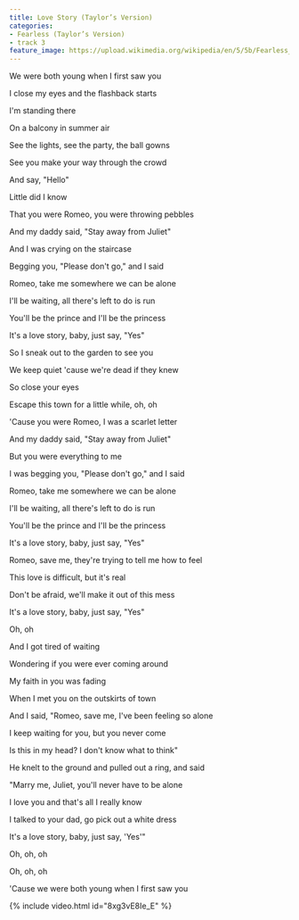 ```yaml
---
title: Love Story (Taylor’s Version)
categories:
- Fearless (Taylor’s Version)
- track 3
feature_image: https://upload.wikimedia.org/wikipedia/en/5/5b/Fearless_%28Taylor%27s_Version%29_%282021_album_cover%29_by_Taylor_Swift.png
--- 
```

We were both young when I first saw you

I close my eyes and the flashback starts

I'm standing there

On a balcony in summer air

See the lights, see the party, the ball gowns

See you make your way through the crowd

And say, "Hello"

Little did I know

That you were Romeo, you were throwing pebbles

And my daddy said, "Stay away from Juliet"

And I was crying on the staircase

Begging you, "Please don't go," and I said

Romeo, take me somewhere we can be alone

I'll be waiting, all there's left to do is run

You'll be the prince and I'll be the princess

It's a love story, baby, just say, "Yes"

So I sneak out to the garden to see you

We keep quiet 'cause we're dead if they knew

So close your eyes

Escape this town for a little while, oh, oh

'Cause you were Romeo, I was a scarlet letter

And my daddy said, "Stay away from Juliet"

But you were everything to me

I was begging you, "Please don't go," and I said

Romeo, take me somewhere we can be alone

I'll be waiting, all there's left to do is run

You'll be the prince and I'll be the princess

It's a love story, baby, just say, "Yes"

Romeo, save me, they're trying to tell me how to feel

This love is difficult, but it's real

Don't be afraid, we'll make it out of this mess

It's a love story, baby, just say, "Yes"

Oh, oh

And I got tired of waiting

Wondering if you were ever coming around

My faith in you was fading

When I met you on the outskirts of town

And I said, "Romeo, save me, I've been feeling so alone

I keep waiting for you, but you never come

Is this in my head? I don't know what to think"

He knelt to the ground and pulled out a ring, and said

"Marry me, Juliet, you'll never have to be alone

I love you and that's all I really know

I talked to your dad, go pick out a white dress

It's a love story, baby, just say, 'Yes'"

Oh, oh, oh

Oh, oh, oh

'Cause we were both young when I first saw you

{% include video.html id="8xg3vE8Ie_E" %}

